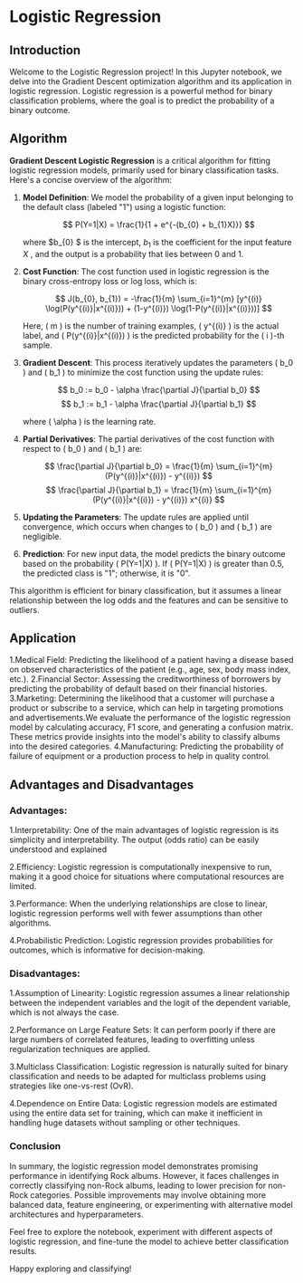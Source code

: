 # Logistic Regression

## Introduction

Welcome to the Logistic Regression project! In this Jupyter notebook, we delve into the Gradient Descent optimization algorithm and its application in logistic regression. Logistic regression is a powerful method for binary classification problems, where the goal is to predict the probability of a binary outcome.

## Algorithm 

**Gradient Descent Logistic Regression** is a critical algorithm for fitting logistic regression models, primarily used for binary classification tasks. Here's a concise overview of the algorithm:

1. **Model Definition**: We model the probability of a given input belonging to the default class (labeled "1") using a logistic function:

   $$ P(Y=1|X) = \frac{1}{1 + e^{-(b_{0} + b_{1}X)}} $$

   where $b_{0} $ is the intercept,  $b_{1}$  is the coefficient for the input feature $X$ , and the output is a probability that lies between 0 and 1.

2. **Cost Function**: The cost function used in logistic regression is the binary cross-entropy loss or log loss, which is:

   $$ J(b_{0}, b_{1}) = -\frac{1}{m} \sum_{i=1}^{m} [y^{(i)} \log(P(y^{(i)}|x^{(i)})) + (1-y^{(i)}) \log(1-P(y^{(i)}|x^{(i)}))] $$

   Here, \( m \) is the number of training examples, \( y^{(i)} \) is the actual label, and \( P(y^{(i)}|x^{(i)}) \) is the predicted probability for the \( i \)-th sample.

3. **Gradient Descent**: This process iteratively updates the parameters \( b_0 \) and \( b_1 \) to minimize the cost function using the update rules:

   $$ b_0 := b_0 - \alpha \frac{\partial J}{\partial b_0} $$
   $$ b_1 := b_1 - \alpha \frac{\partial J}{\partial b_1} $$

   where \( \alpha \) is the learning rate.

4. **Partial Derivatives**: The partial derivatives of the cost function with respect to \( b_0 \) and \( b_1 \) are:

   $$ \frac{\partial J}{\partial b_0} = \frac{1}{m} \sum_{i=1}^{m} (P(y^{(i)}|x^{(i)}) - y^{(i)}) $$
   $$ \frac{\partial J}{\partial b_1} = \frac{1}{m} \sum_{i=1}^{m} (P(y^{(i)}|x^{(i)}) - y^{(i)}) x^{(i)} $$

5. **Updating the Parameters**: The update rules are applied until convergence, which occurs when changes to \( b_0 \) and \( b_1 \) are negligible.

6. **Prediction**: For new input data, the model predicts the binary outcome based on the probability \( P(Y=1|X) \). If \( P(Y=1|X) \) is greater than 0.5, the predicted class is "1"; otherwise, it is "0".

This algorithm is efficient for binary classification, but it assumes a linear relationship between the log odds and the features and can be sensitive to outliers.

## Application

1.Medical Field: Predicting the likelihood of a patient having a disease based on observed characteristics of the patient (e.g., age, sex, body mass index, etc.).
2.Financial Sector: Assessing the creditworthiness of borrowers by predicting the probability of default based on their financial histories.
3.Marketing: Determining the likelihood that a customer will purchase a product or subscribe to a service, which can help in targeting promotions and advertisements.We evaluate the performance of the logistic regression model by calculating accuracy, F1 score, and generating a confusion matrix. These metrics provide insights into the model's ability to classify albums into the desired categories.
4.Manufacturing: Predicting the probability of failure of equipment or a production process to help in quality control.

## Advantages and Disadvantages
### Advantages:
1.Interpretability: One of the main advantages of logistic regression is its simplicity and interpretability. The output (odds ratio) can be easily understood and explained

2.Efficiency: Logistic regression is computationally inexpensive to run, making it a good choice for situations where computational resources are limited.

3.Performance: When the underlying relationships are close to linear, logistic regression performs well with fewer assumptions than other algorithms.

4.Probabilistic Prediction: Logistic regression provides probabilities for outcomes, which is informative for decision-making.

### Disadvantages:
1.Assumption of Linearity: Logistic regression assumes a linear relationship between the independent variables and the logit of the dependent variable, which is not always the case.

2.Performance on Large Feature Sets: It can perform poorly if there are large numbers of correlated features, leading to overfitting unless regularization techniques are applied.

3.Multiclass Classification: Logistic regression is naturally suited for binary classification and needs to be adapted for multiclass problems using strategies like one-vs-rest (OvR).

4.Dependence on Entire Data: Logistic regression models are estimated using the entire data set for training, which can make it inefficient in handling huge datasets without sampling or other techniques.

### Conclusion

In summary, the logistic regression model demonstrates promising performance in identifying Rock albums. However, it faces challenges in correctly classifying non-Rock albums, leading to lower precision for non-Rock categories. Possible improvements may involve obtaining more balanced data, feature engineering, or experimenting with alternative model architectures and hyperparameters.

Feel free to explore the notebook, experiment with different aspects of logistic regression, and fine-tune the model to achieve better classification results.

Happy exploring and classifying!
